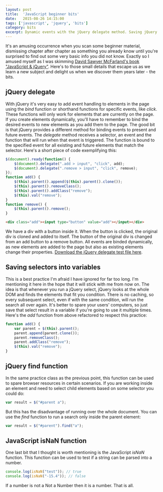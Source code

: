 ```yaml
---
layout: post
title:  'JavaScript beginner bits'
date:   2015-08-26 14:15:00
tags: ['javascript', 'jquery', 'bits']
category: bits
excerpt: Dynamic events with the jQuery delegate method. Saving jQuery selector results into variables as a best practice. Optimise DOM search using jQuery find function. Check if variable is a number with JavaScript isNaN function.
---
```


It's an amusing occurrence when you scan some beginner material, dismissing chapter after chapter as something you already know until you're surprised to find out some very basic info you did not know. Exactly so I amused myself as I was skimming [David Sawyer McFarland's book "JavaScript & jQuery"](http://shop.oreilly.com/product/0636920015048.do). Here's to those small details that escape us as we learn a new subject and delight us when we discover them years later - the bits.

jQuery delegate
---
With jQuery it's very easy to add event handling to elements in the page using the _bind_ function or shorthand functions for specific events, like _click_. These functions will only work for elements that are currently on the page. If you create elements dynamically, you'll have to remember to bind the desired events to new elements as you add them to the page. The good bit is that jQuery provides a different method for binding events to present and future events. The _delegate_ method receives a selector, an event and the function that will run when that event is triggered. The function is bound to the specified event for all existing and future elements that match the selector. Here's a short piece of code exemplifying this:

~~~ javascript
$(document).ready(function() {
    $(document).delegate(".add > input", "click", add);
    $(document).delegate(".remove > input", "click", remove);
});
function add() {
    $(this).parent().append($(this).parent().clone());
    $(this).parent().removeClass();
    $(this).parent().addClass("remove");
    $(this).val("remove");
}
function remove() {
    $(this).parent().remove();
}
~~~

~~~ html
<div class="add"><input type="button" value="add"></input></div>
~~~

We have a div with a button inside it. When the button is clicked, the original div is cloned and added to itself. The button of the original div is changed from an add button to a remove button. All events are binded dynamically, as new elements are added to the page but also as existing elements change their properties. [Download the jQuery delegate test file here](/assets/2015.08/delegate.html).

Saving selectors into variables
---

This is a best practice I'm afraid I have ignored for far too long. I'm mentioning it here in the hope that it will stick with me from now on. The idea is that whenever you run a jQuery select, jQuery looks at the whole DOM and finds the elements that fit you condition. There is no caching, so every subsequent select, even if with the same condition, will run the search all over again. It's better to spare your users' computers, so just save that select result in a variable if you're going to use it multiple times. Here's the _add_ function from above refactored to respect this practice:

~~~ javascript
function add() {
    var parent = $(this).parent();
    parent.append(parent.clone());
    parent.removeClass();
    parent.addClass("remove");
    $(this).val("remove");
}
~~~

jQuery find function
---

In the same practice class as the previous point, this function can be used to spare browser resources in certain scenarios. If you are working inside an element and need to select child elements based on some selector you could do:

~~~ javascript
var result = $("#parent a");
~~~

But this has the disadvantage of running over the whole document. You can use the _find_ function to run a search only inside the parent element:

~~~ javascript
var result = $("#parent").find("a");
~~~

JavaScript isNaN function
---

One last bit that I thought is worth mentioning is the JavaScript _isNaN_ function. This function can be used to test if a string can be parsed into a number.

~~~ javascript
console.log(isNaN("test")); // true
console.log(isNaN("-15.4")); // false
~~~

If a number is not a Not a Number then it is a number. That is all.

